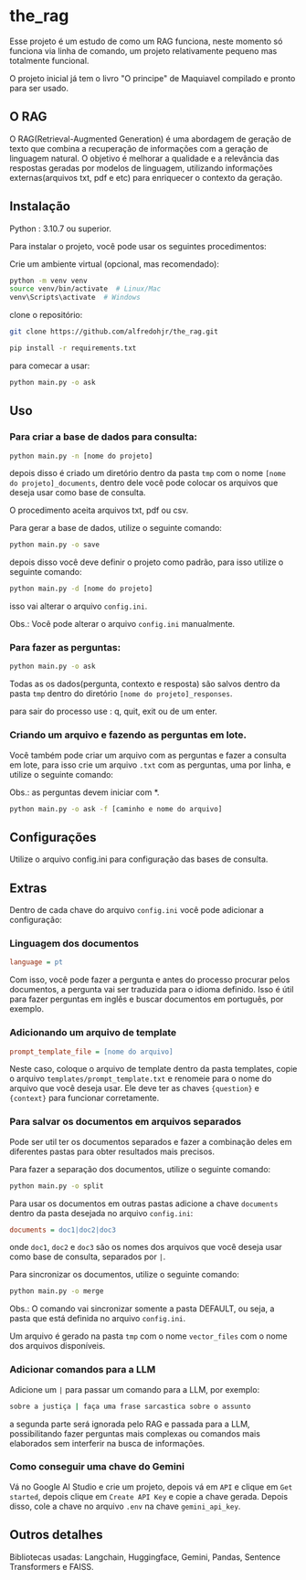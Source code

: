 # the_rag

Esse projeto é um estudo de como um RAG funciona, neste momento só funciona via linha de comando, um projeto relativamente pequeno mas totalmente funcional.

O projeto inicial já tem o livro "O principe" de Maquiavel compilado e pronto para ser usado.

## O RAG

O RAG(Retrieval-Augmented Generation) é uma abordagem de geração de texto que combina a recuperação de informações com a geração de linguagem natural. O objetivo é melhorar a qualidade e a relevância das respostas geradas por modelos de linguagem, utilizando informações externas(arquivos txt, pdf e etc) para enriquecer o contexto da geração.

## Instalação

Python : 3.10.7 ou superior.

Para instalar o projeto, você pode usar os seguintes procedimentos:

Crie um ambiente virtual (opcional, mas recomendado):

```bash
python -m venv venv
source venv/bin/activate  # Linux/Mac
venv\Scripts\activate  # Windows
```

clone o repositório:

```bash
git clone https://github.com/alfredohjr/the_rag.git
```

```bash
pip install -r requirements.txt
```

para comecar a usar:

```bash
python main.py -o ask
```

## Uso

### Para criar a base de dados para consulta:

```bash
python main.py -n [nome do projeto]
```

depois disso é criado um diretório dentro da pasta `tmp` com o nome `[nome do projeto]_documents`, dentro dele você pode colocar os arquivos que deseja usar como base de consulta.

O procedimento aceita arquivos txt, pdf ou csv.

Para gerar a base de dados, utilize o seguinte comando:

```bash
python main.py -o save
```

depois disso você deve definir o projeto como padrão, para isso utilize o seguinte comando:

```bash
python main.py -d [nome do projeto]
```

isso vai alterar o arquivo `config.ini`.

Obs.: Você pode alterar o arquivo `config.ini` manualmente.

### Para fazer as perguntas:

```bash
python main.py -o ask
```

Todas as os dados(pergunta, contexto e resposta) são salvos dentro da pasta `tmp` dentro do diretório `[nome do projeto]_responses`.

para sair do processo use : q, quit, exit ou de um enter.

### Criando um arquivo e fazendo as perguntas em lote.

Você também pode criar um arquivo com as perguntas e fazer a consulta em lote, para isso crie um arquivo `.txt` com as perguntas, uma por linha, e utilize o seguinte comando:

Obs.: as perguntas devem iniciar com \*.

```bash
python main.py -o ask -f [caminho e nome do arquivo]
```

## Configurações

Utilize o arquivo config.ini para configuração das bases de consulta.

## Extras

Dentro de cada chave do arquivo `config.ini` você pode adicionar a configuração:

### Linguagem dos documentos

```ini
language = pt
```

Com isso, você pode fazer a pergunta e antes do processo procurar pelos documentos, a pergunta vai ser traduzida para o idioma definido.
Isso é útil para fazer perguntas em inglês e buscar documentos em português, por exemplo.

### Adicionando um arquivo de template

```ini
prompt_template_file = [nome do arquivo]
```

Neste caso, coloque o arquivo de template dentro da pasta templates, copie o arquivo `templates/prompt_template.txt` e renomeie para o nome do arquivo que você deseja usar.
Ele deve ter as chaves `{question}` e `{context}` para funcionar corretamente.

### Para salvar os documentos em arquivos separados

Pode ser util ter os documentos separados e fazer a combinação deles em diferentes pastas para obter resultados mais precisos.

Para fazer a separação dos documentos, utilize o seguinte comando:

```bash
python main.py -o split
```

Para usar os documentos em outras pastas adicione a chave `documents` dentro da pasta desejada no arquivo `config.ini`:

```ini
documents = doc1|doc2|doc3
```

onde `doc1`, `doc2` e `doc3` são os nomes dos arquivos que você deseja usar como base de consulta, separados por `|`.

Para sincronizar os documentos, utilize o seguinte comando:

```bash
python main.py -o merge
```

Obs.: O comando vai sincronizar somente a pasta DEFAULT, ou seja, a pasta que está definida no arquivo `config.ini`.

Um arquivo é gerado na pasta `tmp` com o nome `vector_files` com o nome dos arquivos disponíveis.

### Adicionar comandos para a LLM

Adicione um `|` para passar um comando para a LLM, por exemplo:

```bash
sobre a justiça | faça uma frase sarcastica sobre o assunto
```

a segunda parte será ignorada pelo RAG e passada para a LLM, possibilitando fazer perguntas mais complexas ou comandos mais elaborados sem interferir na busca de informações.

### Como conseguir uma chave do Gemini

Vá no Google AI Studio e crie um projeto, depois vá em `API` e clique em `Get started`, depois clique em `Create API Key` e copie a chave gerada.
Depois disso, cole a chave no arquivo `.env` na chave `gemini_api_key`.

## Outros detalhes

Bibliotecas usadas: Langchain, Huggingface, Gemini, Pandas, Sentence Transformers e FAISS.
